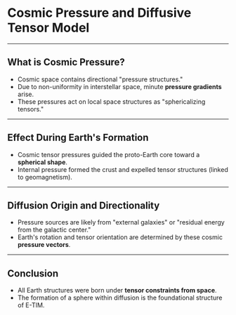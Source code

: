# Cosmic Pressure and Diffusive Tensor Model

---

## What is Cosmic Pressure?

- Cosmic space contains directional "pressure structures."
- Due to non-uniformity in interstellar space, minute **pressure gradients** arise.
- These pressures act on local space structures as "sphericalizing tensors."

---

## Effect During Earth's Formation

- Cosmic tensor pressures guided the proto-Earth core toward a **spherical shape**.
- Internal pressure formed the crust and expelled tensor structures (linked to geomagnetism).

---

## Diffusion Origin and Directionality

- Pressure sources are likely from "external galaxies" or "residual energy from the galactic center."
- Earth's rotation and tensor orientation are determined by these cosmic **pressure vectors**.

---

## Conclusion

- All Earth structures were born under **tensor constraints from space**.
- The formation of a sphere within diffusion is the foundational structure of E-TIM.

